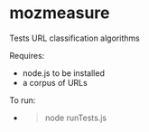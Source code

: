 # mozmeasure
Tests URL classification algorithms

Requires:
* node.js to be installed
* a corpus of URLs

To run:
* > node runTests.js


